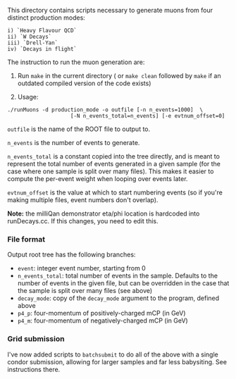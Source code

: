 This directory contains scripts necessary to generate muons from four distinct production modes:

	i) `Heavy Flavour QCD`
	ii) `W Decays`
	iii) `Drell-Yan`
	iv) `Decays in flight`

The instruction to run the muon generation are:
1. Run `make` in the current directory ( or `make clean` followed by `make` if an outdated compiled version of the code exists)

2. Usage:
```
./runMuons -d production_mode -o outfile [-n n_events=1000]  \
 					[-N n_events_total=n_events] [-e evtnum_offset=0]
```

`outfile` is the name of the ROOT file to output to.

`n_events` is the number of events to generate.

`n_events_total` is a constant copied into the tree directly, and is meant to represent the total number of events generated in a given sample
(for the case where one sample is split over many files). This makes it easier to compute the per-event weight when looping over events later.

`evtnum_offset` is the value at which to start numbering events (so if you're making multiple files, event numbers don't overlap).

**Note:** the milliQan demonstrator eta/phi location is hardcoded into runDecays.cc. If this changes, you need to edit this.


### File format
Output root tree has the following branches:
* `event`: integer event number, starting from 0
* `n_events_total`: total number of events in the sample. Defaults to the number of events in the given file, but can be overridden
in the case that the sample is split over many files (see above)
* `decay_mode`: copy of the `decay_mode` argument to the program, defined above
* `p4_p`: four-momentum of positively-charged mCP (in GeV)
* `p4_m`: four-momentum of negatively-charged mCP (in GeV)


### Grid submission

I've now added scripts to `batchsubmit` to do all of the above with a single condor submission, allowing for larger samples and far less babysiting. See instructions there.
